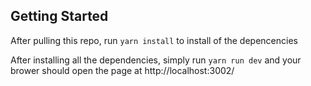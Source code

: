 ## Getting Started

After pulling this repo, run `yarn install` to install of the depencencies

After installing all the dependencies, simply run `yarn run dev` and your brower should open the page at http://localhost:3002/
